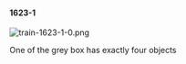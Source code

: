 #### 1623-1
![train-1623-1-0.png](https://github.com/lil-lab/nlvr/raw/master/nlvr/train/images/44/train-1623-1-0.png "train-1623-1-0.png")

One of the grey box has exactly four objects
